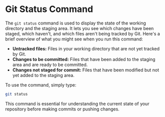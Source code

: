 # Git Status Command

The `git status` command is used to display the state of the working directory and the staging area. It lets you see which changes have been staged, which haven't, and which files aren't being tracked by Git. Here's a brief overview of what you might see when you run this command:

- **Untracked files:** Files in your working directory that are not yet tracked by Git.
- **Changes to be committed:** Files that have been added to the staging area and are ready to be committed.
- **Changes not staged for commit:** Files that have been modified but not yet added to the staging area.

To use the command, simply type:

```bash
git status
```

This command is essential for understanding the current state of your repository before making commits or pushing changes.

